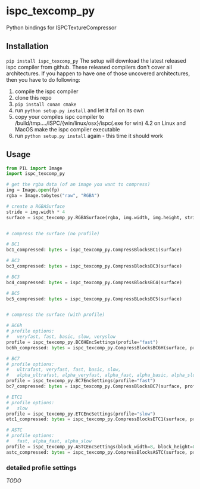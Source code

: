 # ispc_texcomp_py

Python bindings for ISPCTextureCompressor


## Installation

```pip install ispc_texcomp_py```
The setup will download the latest released ispc compiler from github.
These released compilers don't cover all architectures.
If you happen to have one of those uncovered architectures,
then you have to do following:

1. compile the ispc compiler
2. clone this repo
3. ``pip install conan cmake``
3. run ``python setup.py install`` and let it fail on its own
4. copy your compiles ispc compiler to /build/tmp..../ISPC/{win/linux/osx}/ispc(.exe for win)
4.2 on Linux and MacOS make the ispc compiler executable
5. run ``python setup.py install`` again - this time it should work

## Usage

```python
from PIL import Image
import ispc_texcomp_py

# get the rgba data (of an image you want to compress)
img = Image.open(fp)
rgba = Image.tobytes("raw", "RGBA")

# create a RGBASurface
stride = img.width * 4
surface = ispc_texcomp_py.RGBASurface(rgba, img.width, img.height, stride)


# compress the surface (no profile)

# BC1
bc1_compressed: bytes = ispc_texcomp_py.CompressBlocksBC1(surface)

# BC3
bc3_compressed: bytes = ispc_texcomp_py.CompressBlocksBC3(surface)

# BC3
bc4_compressed: bytes = ispc_texcomp_py.CompressBlocksBC4(surface)

# BC5
bc5_compressed: bytes = ispc_texcomp_py.CompressBLocksBC5(surface)


# compress the surface (with profile)

# BC6h
# profile options:
#   veryfast, fast, basic, slow, veryslow
profile = ispc_texcomp_py.BC6HEncSettings(profile="fast")
bc6h_compressed: bytes = ispc_texcomp_py.CompressBlocksBC6H(surface, profile)

# BC7
# profile options:
#   ultrafast, veryfast, fast, basic, slow,
#   alpha_ultrafast, alpha_veryfast, alpha_fast, alpha_basic, alpha_slow
profile = ispc_texcomp_py.BC7EncSettings(profile="fast")
bc7_compressed: bytes = ispc_texcomp_py.CompressBlocksBC7(surface, profile)

# ETC1
# profile options:
#   slow
profile = ispc_texcomp_py.ETCEncSettings(profile="slow")
etc1_compressed: bytes = ispc_texcomp_py.CompressBlocksETC1(surface, profile)

# ASTC
# profile options:
#   fast, alpha_fast, alpha_slow
profile = ispc_texcomp_py.ASTCEncSettings(block_width=8, block_height=8, profile="fast")
astc_compressed: bytes = ispc_texcomp_py.CompressBlocksASTC(surface, profile)
```

### detailed profile settings

*TODO*